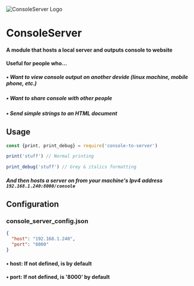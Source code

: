 ![ConsoleServer Logo](https://i.imgur.com/V8PrJZC.png)
# ConsoleServer

#### A module that hosts a local server and outputs console to website
#### Useful for people who...
##### • Want to view console output on another devide *(linux machine, mobile phone, etc.)*
##### • Want to share console with other people
##### • Send simple strings to an HTML document
## Usage
```javascript
const {print, print_debug} = require('console-to-server')

print('stuff') // Normal printing

print_debug('stuff') // Grey & italics formatting
```
##### And then hosts a server on from your machine's Ipv4 address *``192.168.1.240:8000/console``*

## Configuration
### console_server_config.json
```json
{
  "host": "192.168.1.240", 
  "port": "8000"
}
```
#### • host: If not defined, is <Ivp4 address> by default
#### • port: If not defined, is '8000' by default

